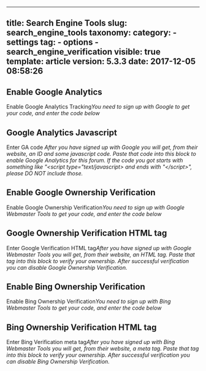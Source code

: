 
---
title: Search Engine Tools
slug: search_engine_tools
taxonomy:
    category:
        - settings
    tag:
        - options
        - search_engine_verification
visible: true
template: article
version: 5.3.3
date: 2017-12-05 08:58:26
---

## Enable Google Analytics
Enable Google Analytics Tracking<dfn>You need to sign up with Google to get your code, and enter the code below<dfn>

## Google Analytics Javascript
Enter GA code <dfn>After you have signed up with Google you will get, from their website, an ID and some javascript code. Paste that code into this block to enable Google Analytics for this forum. If the code you got starts with something like "&lt;script type="text/javascript&gt; and ends with "&lt;/script&gt;", please DO NOT include those. </dfn>

## Enable Google Ownership Verification
Enable Google Ownership Verification<dfn>You need to sign up with Google Webmaster Tools to get your code, and enter the code below<dfn>

## Google Ownership Verification HTML tag
Enter Google Verification HTML tag<dfn>After you have signed up with Google Webmaster Tools you will get, from their website, an HTML tag. Paste that tag into this block to verify your ownership. After successful verification you can disable Google Ownership Verification. </dfn>

## Enable Bing Ownership Verification
Enable Bing Ownership Verification<dfn>You need to sign up with Bing Webmaster Tools to get your code, and enter the code below<dfn>

## Bing Ownership Verification HTML tag
Enter Bing Verification meta tag<dfn>After you have signed up with Bing Webmaster Tools you will get, from their website, a meta tag. Paste that tag into this block to verify your ownership. After successful verification you can disable Bing Ownership Verification. </dfn>



